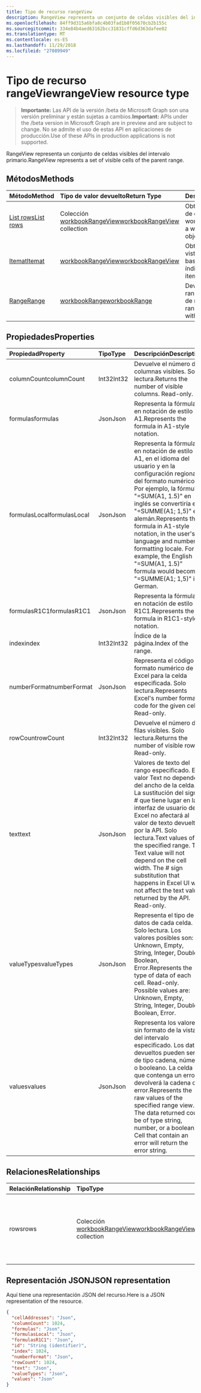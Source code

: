 ```yaml
---
title: Tipo de recurso rangeView
description: RangeView representa un conjunto de celdas visibles del intervalo primario.
ms.openlocfilehash: 84ff9d315a6bfa8c4b03fad1b8f05670cb2b155c
ms.sourcegitcommit: 334e84b4aed63162bcc31831cffd6d363dafee02
ms.translationtype: MT
ms.contentlocale: es-ES
ms.lasthandoff: 11/29/2018
ms.locfileid: "27089949"
---
```

# <a name="rangeview-resource-type"></a><span data-ttu-id="ab315-103">Tipo de recurso rangeView</span><span class="sxs-lookup"><span data-stu-id="ab315-103">rangeView resource type</span></span>

> <span data-ttu-id="ab315-104">**Importante:** Las API de la versión /beta de Microsoft Graph son una versión preliminar y están sujetas a cambios.</span><span class="sxs-lookup"><span data-stu-id="ab315-104">**Important:** APIs under the /beta version in Microsoft Graph are in preview and are subject to change.</span></span> <span data-ttu-id="ab315-105">No se admite el uso de estas API en aplicaciones de producción.</span><span class="sxs-lookup"><span data-stu-id="ab315-105">Use of these APIs in production applications is not supported.</span></span>

<span data-ttu-id="ab315-106">RangeView representa un conjunto de celdas visibles del intervalo primario.</span><span class="sxs-lookup"><span data-stu-id="ab315-106">RangeView represents a set of visible cells of the parent range.</span></span>

## <a name="methods"></a><span data-ttu-id="ab315-107">Métodos</span><span class="sxs-lookup"><span data-stu-id="ab315-107">Methods</span></span>

| <span data-ttu-id="ab315-108">Método</span><span class="sxs-lookup"><span data-stu-id="ab315-108">Method</span></span>           | <span data-ttu-id="ab315-109">Tipo de valor devuelto</span><span class="sxs-lookup"><span data-stu-id="ab315-109">Return Type</span></span>    |<span data-ttu-id="ab315-110">Descripción</span><span class="sxs-lookup"><span data-stu-id="ab315-110">Description</span></span>|
|:---------------|:--------|:----------|
|[<span data-ttu-id="ab315-111">List rows</span><span class="sxs-lookup"><span data-stu-id="ab315-111">List rows</span></span>](../api/workbookrangeview-list-rows.md) |<span data-ttu-id="ab315-112">Colección [workbookRangeView](workbookrangeview.md)</span><span class="sxs-lookup"><span data-stu-id="ab315-112">[workbookRangeView](workbookrangeview.md) collection</span></span>| <span data-ttu-id="ab315-113">Obtenga una colección de objetos workbookRangeView.</span><span class="sxs-lookup"><span data-stu-id="ab315-113">Get a workbookRangeView object collection.</span></span>|
|[<span data-ttu-id="ab315-114">Itemat</span><span class="sxs-lookup"><span data-stu-id="ab315-114">Itemat</span></span>](../api/workbookrangeview-itemat.md)|[<span data-ttu-id="ab315-115">workbookRangeView</span><span class="sxs-lookup"><span data-stu-id="ab315-115">workbookRangeView</span></span>](workbookrangeview.md)|<span data-ttu-id="ab315-116">Obtengaun elemento de vista de rango basándose en el índice.</span><span class="sxs-lookup"><span data-stu-id="ab315-116">Get a range view item based in index.</span></span>|
|[<span data-ttu-id="ab315-117">Range</span><span class="sxs-lookup"><span data-stu-id="ab315-117">Range</span></span>](../api/workbookrangeview-range.md)|[<span data-ttu-id="ab315-118">workbookRange</span><span class="sxs-lookup"><span data-stu-id="ab315-118">workbookRange</span></span>](range.md)|<span data-ttu-id="ab315-119">Devuelve el objeto de rango asociado a la vista de rango.</span><span class="sxs-lookup"><span data-stu-id="ab315-119">Return the range object associated with the range view</span></span>|

## <a name="properties"></a><span data-ttu-id="ab315-120">Propiedades</span><span class="sxs-lookup"><span data-stu-id="ab315-120">Properties</span></span>
| <span data-ttu-id="ab315-121">Propiedad</span><span class="sxs-lookup"><span data-stu-id="ab315-121">Property</span></span>     | <span data-ttu-id="ab315-122">Tipo</span><span class="sxs-lookup"><span data-stu-id="ab315-122">Type</span></span>   |<span data-ttu-id="ab315-123">Descripción</span><span class="sxs-lookup"><span data-stu-id="ab315-123">Description</span></span>|
|:---------------|:--------|:----------|
|<span data-ttu-id="ab315-124">columnCount</span><span class="sxs-lookup"><span data-stu-id="ab315-124">columnCount</span></span>|<span data-ttu-id="ab315-125">Int32</span><span class="sxs-lookup"><span data-stu-id="ab315-125">Int32</span></span>|<span data-ttu-id="ab315-p102">Devuelve el número de columnas visibles. Solo lectura.</span><span class="sxs-lookup"><span data-stu-id="ab315-p102">Returns the number of visible columns. Read-only.</span></span>|
|<span data-ttu-id="ab315-128">formulas</span><span class="sxs-lookup"><span data-stu-id="ab315-128">formulas</span></span>|<span data-ttu-id="ab315-129">Json</span><span class="sxs-lookup"><span data-stu-id="ab315-129">Json</span></span>|<span data-ttu-id="ab315-130">Representa la fórmula en notación de estilo A1.</span><span class="sxs-lookup"><span data-stu-id="ab315-130">Represents the formula in A1-style notation.</span></span> |
|<span data-ttu-id="ab315-131">formulasLocal</span><span class="sxs-lookup"><span data-stu-id="ab315-131">formulasLocal</span></span>|<span data-ttu-id="ab315-132">Json</span><span class="sxs-lookup"><span data-stu-id="ab315-132">Json</span></span>|<span data-ttu-id="ab315-p103">Representa la fórmula en notación de estilo A1, en el idioma del usuario y en la configuración regional del formato numérico. Por ejemplo, la fórmula "=SUM(A1, 1.5)" en inglés se convertiría en "=SUMME(A1; 1,5)" en alemán.</span><span class="sxs-lookup"><span data-stu-id="ab315-p103">Represents the formula in A1-style notation, in the user's language and number-formatting locale. For example, the English "=SUM(A1, 1.5)" formula would become "=SUMME(A1; 1,5)" in German.</span></span>    |
|<span data-ttu-id="ab315-135">formulasR1C1</span><span class="sxs-lookup"><span data-stu-id="ab315-135">formulasR1C1</span></span>|<span data-ttu-id="ab315-136">Json</span><span class="sxs-lookup"><span data-stu-id="ab315-136">Json</span></span>|<span data-ttu-id="ab315-137">Representa la fórmula en notación de estilo R1C1.</span><span class="sxs-lookup"><span data-stu-id="ab315-137">Represents the formula in R1C1-style notation.</span></span>   |
|<span data-ttu-id="ab315-138">index</span><span class="sxs-lookup"><span data-stu-id="ab315-138">index</span></span>|<span data-ttu-id="ab315-139">Int32</span><span class="sxs-lookup"><span data-stu-id="ab315-139">Int32</span></span>|<span data-ttu-id="ab315-140">Índice de la página.</span><span class="sxs-lookup"><span data-stu-id="ab315-140">Index of the range.</span></span>|
|<span data-ttu-id="ab315-141">numberFormat</span><span class="sxs-lookup"><span data-stu-id="ab315-141">numberFormat</span></span>|<span data-ttu-id="ab315-142">Json</span><span class="sxs-lookup"><span data-stu-id="ab315-142">Json</span></span>|<span data-ttu-id="ab315-p104">Representa el código de formato numérico de Excel para la celda especificada. Solo lectura.</span><span class="sxs-lookup"><span data-stu-id="ab315-p104">Represents Excel's number format code for the given cell. Read-only.</span></span> |
|<span data-ttu-id="ab315-145">rowCount</span><span class="sxs-lookup"><span data-stu-id="ab315-145">rowCount</span></span>|<span data-ttu-id="ab315-146">Int32</span><span class="sxs-lookup"><span data-stu-id="ab315-146">Int32</span></span>|<span data-ttu-id="ab315-p105">Devuelve el número de filas visibles. Solo lectura.</span><span class="sxs-lookup"><span data-stu-id="ab315-p105">Returns the number of visible rows. Read-only.</span></span>  |
|<span data-ttu-id="ab315-149">text</span><span class="sxs-lookup"><span data-stu-id="ab315-149">text</span></span>|<span data-ttu-id="ab315-150">Json</span><span class="sxs-lookup"><span data-stu-id="ab315-150">Json</span></span>|<span data-ttu-id="ab315-p106">Valores de texto del rango especificado. El valor Text no dependerá del ancho de la celda. La sustitución del signo # que tiene lugar en la interfaz de usuario de Excel no afectará al valor de texto devuelto por la API. Solo lectura.</span><span class="sxs-lookup"><span data-stu-id="ab315-p106">Text values of the specified range. The Text value will not depend on the cell width. The # sign substitution that happens in Excel UI will not affect the text value returned by the API. Read-only.</span></span>    |
|<span data-ttu-id="ab315-155">valueTypes</span><span class="sxs-lookup"><span data-stu-id="ab315-155">valueTypes</span></span>|<span data-ttu-id="ab315-156">Json</span><span class="sxs-lookup"><span data-stu-id="ab315-156">Json</span></span>|<span data-ttu-id="ab315-p107">Representa el tipo de datos de cada celda. Solo lectura. Los valores posibles son: Unknown, Empty, String, Integer, Double, Boolean, Error.</span><span class="sxs-lookup"><span data-stu-id="ab315-p107">Represents the type of data of each cell. Read-only. Possible values are: Unknown, Empty, String, Integer, Double, Boolean, Error.</span></span> |
|<span data-ttu-id="ab315-160">values</span><span class="sxs-lookup"><span data-stu-id="ab315-160">values</span></span>|<span data-ttu-id="ab315-161">Json</span><span class="sxs-lookup"><span data-stu-id="ab315-161">Json</span></span>|<span data-ttu-id="ab315-p108">Representa los valores sin formato de la vista del intervalo especificado. Los datos devueltos pueden ser de tipo cadena, número o booleano. La celda que contenga un error devolverá la cadena de error.</span><span class="sxs-lookup"><span data-stu-id="ab315-p108">Represents the raw values of the specified range view. The data returned could be of type string, number, or a boolean. Cell that contain an error will return the error string.</span></span>   |

## <a name="relationships"></a><span data-ttu-id="ab315-165">Relaciones</span><span class="sxs-lookup"><span data-stu-id="ab315-165">Relationships</span></span>
| <span data-ttu-id="ab315-166">Relación</span><span class="sxs-lookup"><span data-stu-id="ab315-166">Relationship</span></span> | <span data-ttu-id="ab315-167">Tipo</span><span class="sxs-lookup"><span data-stu-id="ab315-167">Type</span></span>   |<span data-ttu-id="ab315-168">Descripción</span><span class="sxs-lookup"><span data-stu-id="ab315-168">Description</span></span>|
|:---------------|:--------|:----------|
|<span data-ttu-id="ab315-169">rows</span><span class="sxs-lookup"><span data-stu-id="ab315-169">rows</span></span>|<span data-ttu-id="ab315-170">Colección [workbookRangeView](workbookrangeview.md)</span><span class="sxs-lookup"><span data-stu-id="ab315-170">[workbookRangeView](workbookrangeview.md) collection</span></span>| <span data-ttu-id="ab315-p109">Representa una colección de vistas de intervalo asociadas a este. Solo lectura.    Solo lectura.</span><span class="sxs-lookup"><span data-stu-id="ab315-p109">Represents a collection of range views associated with the range. Read-only.    Read-only.</span></span>|

## <a name="json-representation"></a><span data-ttu-id="ab315-174">Representación JSON</span><span class="sxs-lookup"><span data-stu-id="ab315-174">JSON representation</span></span>
<span data-ttu-id="ab315-175">Aquí tiene una representación JSON del recurso.</span><span class="sxs-lookup"><span data-stu-id="ab315-175">Here is a JSON representation of the resource.</span></span>
<!-- {
  "blockType": "resource",
  "optionalProperties": [  ],
  "@odata.type": "microsoft.graph.workbookRangeView"
}-->
```json
{
  "cellAddresses": "Json",
  "columnCount": 1024,
  "formulas": "Json",
  "formulasLocal": "Json",
  "formulasR1C1": "Json",
  "id": "String (identifier)",
  "index": 1024,
  "numberFormat": "Json",
  "rowCount": 1024,
  "text": "Json",
  "valueTypes": "Json",
  "values": "Json"
}
```